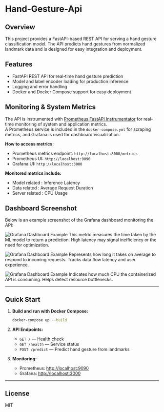 # Hand-Gesture-Api

## Overview
This project provides a FastAPI-based REST API for serving a hand gesture classification model. The API predicts hand gestures from normalized landmark data and is designed for easy integration and deployment.

## Features
- FastAPI REST API for real-time hand gesture prediction
- Model and label encoder loading for production inference
- Logging and error handling
- Docker and Docker Compose support for easy deployment

## Monitoring & System Metrics
The API is instrumented with [Prometheus FastAPI Instrumentator](https://github.com/trallard/prometheus-fastapi-instrumentator) for real-time monitoring of system and application metrics.  
A Prometheus service is included in the `docker-compose.yml` for scraping metrics, and Grafana is used for dashboard visualization.

**How to access metrics:**
- Prometheus metrics endpoint: `http://localhost:8000/metrics`
- Prometheus UI: `http://localhost:9090`
- Grafana UI: `http://localhost:3000`

**Monitored metrics include:**
- Model related : Inference Latency	
- Data related : Average Request Duration
- Server related : CPU Usage

## Dashboard Screenshot

Below is an example screenshot of the Grafana dashboard monitoring the API:

![Grafana Dashboard Example](monitoring/dashboard_screenshot.png)
This metric measures the time taken by the ML model to return a prediction.
High latency may signal inefficiency or the need for optimization.

![Grafana Dashboard Example](monitoring/dashboard_screenshot.png)
Represents how long it takes on average to respond to incoming requests. 
Tracks data flow latency and user experience.

![Grafana Dashboard Example](monitoring/dashboard_screenshot.png)
Indicates how much CPU the containerized API is consuming.
Helps detect resource bottlenecks.

---

## Quick Start

1. **Build and run with Docker Compose:**
    ```sh
    docker-compose up --build
    ```

2. **API Endpoints:**
    - `GET /` — Health check
    - `GET /health` — Service status
    - `POST /predict` — Predict hand gesture from landmarks

3. **Monitoring:**
    - Prometheus: [http://localhost:9090](http://localhost:9090)
    - Grafana: [http://localhost:3000](http://localhost:3000)

---

## License
MIT